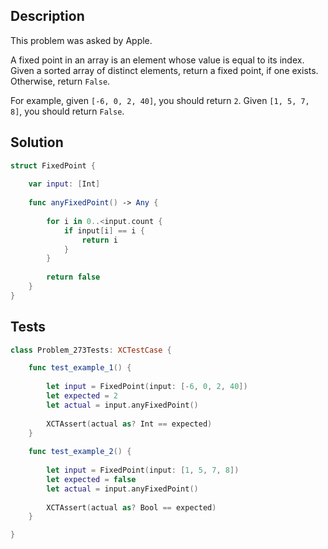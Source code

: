 ## Description

This problem was asked by Apple.

A fixed point in an array is an element whose value is equal to its index. Given a sorted array of distinct elements, return a fixed point, if one exists. Otherwise, return `False`.

For example, given `[-6, 0, 2, 40]`, you should return `2`. Given `[1, 5, 7, 8]`, you should return `False`.


## Solution

```swift
struct FixedPoint {
    
    var input: [Int]
    
    func anyFixedPoint() -> Any {
        
        for i in 0..<input.count {
            if input[i] == i {
                return i
            }
        }
        
        return false
    }
}
```

## Tests

```swift
class Problem_273Tests: XCTestCase {

    func test_example_1() {
        
        let input = FixedPoint(input: [-6, 0, 2, 40])
        let expected = 2
        let actual = input.anyFixedPoint()
        
        XCTAssert(actual as? Int == expected)
    }
    
    func test_example_2() {
        
        let input = FixedPoint(input: [1, 5, 7, 8])
        let expected = false
        let actual = input.anyFixedPoint()
        
        XCTAssert(actual as? Bool == expected)
    }

}
```